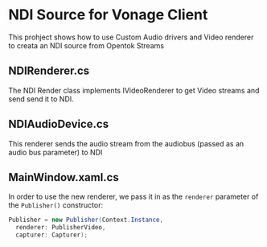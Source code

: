 NDI Source for Vonage Client
=====================

This prohject shows how to use Custom Audio drivers and Video renderer to creata an NDI source from
Opentok Streams

NDIRenderer.cs
----------------------

The NDI Render class implements IVideoRenderer to get Video streams and send send it to NDI.

NDIAudioDevice.cs
----------------------
This renderer sends the audio stream from the audiobus (passed as an audio bus parameter) to NDI


MainWindow.xaml.cs
------------------

In order to use the new renderer, we pass it in as the `renderer` parameter of the
`Publisher()` constructor:

```csharp
Publisher = new Publisher(Context.Instance,
  renderer: PublisherVideo,
  capturer: Capturer);
```

